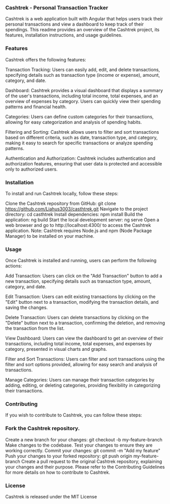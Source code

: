 ### Cashtrek - Personal Transaction Tracker
Cashtrek is a web application built with Angular that helps users track their personal transactions and view a dashboard to keep track of their spendings. This readme provides an overview of the Cashtrek project, its features, installation instructions, and usage guidelines.

### Features
Cashtrek offers the following features:

Transaction Tracking: Users can easily add, edit, and delete transactions, specifying details such as transaction type (income or expense), amount, category, and date.

Dashboard: Cashtrek provides a visual dashboard that displays a summary of the user's transactions, including total income, total expenses, and an overview of expenses by category. Users can quickly view their spending patterns and financial health.

Categories: Users can define custom categories for their transactions, allowing for easy categorization and analysis of spending habits.

Filtering and Sorting: Cashtrek allows users to filter and sort transactions based on different criteria, such as date, transaction type, and category, making it easy to search for specific transactions or analyze spending patterns.

Authentication and Authorization: Cashtrek includes authentication and authorization features, ensuring that user data is protected and accessible only to authorized users.

### Installation
To install and run Cashtrek locally, follow these steps:

Clone the Cashtrek repository from GitHub: git clone https://github.com/Liahus3003/casthtrek.git
Navigate to the project directory: cd casthtrek
Install dependencies: npm install
Build the application: ng build
Start the local development server: ng serve
Open a web browser and go to http://localhost:4300/ to access the Cashtrek application.
Note: Cashtrek requires Node.js and npm (Node Package Manager) to be installed on your machine.

### Usage
Once Cashtrek is installed and running, users can perform the following actions:

Add Transaction: Users can click on the "Add Transaction" button to add a new transaction, specifying details such as transaction type, amount, category, and date.

Edit Transaction: Users can edit existing transactions by clicking on the "Edit" button next to a transaction, modifying the transaction details, and saving the changes.

Delete Transaction: Users can delete transactions by clicking on the "Delete" button next to a transaction, confirming the deletion, and removing the transaction from the list.

View Dashboard: Users can view the dashboard to get an overview of their transactions, including total income, total expenses, and expenses by category, presented in visual charts and graphs.

Filter and Sort Transactions: Users can filter and sort transactions using the filter and sort options provided, allowing for easy search and analysis of transactions.

Manage Categories: Users can manage their transaction categories by adding, editing, or deleting categories, providing flexibility in categorizing their transactions.

### Contributing
If you wish to contribute to Cashtrek, you can follow these steps:

### Fork the Cashtrek repository.
Create a new branch for your changes: git checkout -b my-feature-branch
Make changes to the codebase.
Test your changes to ensure they are working correctly.
Commit your changes: git commit -m "Add my feature"
Push your changes to your forked repository: git push origin my-feature-branch
Create a pull request to the original Cashtrek repository, explaining your changes and their purpose.
Please refer to the Contributing Guidelines for more details on how to contribute to Cashtrek.

### License
Cashtrek is released under the MIT License
